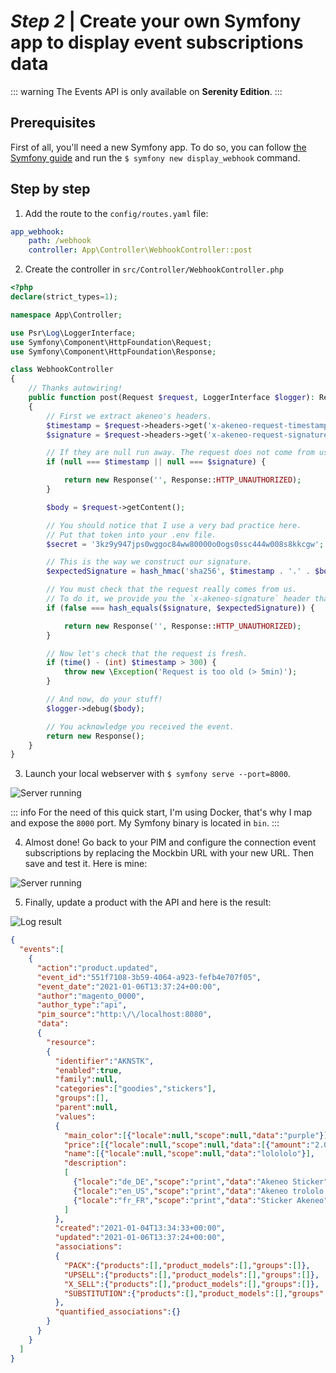 # _Step 2_ | Create your own Symfony app to display event subscriptions data 

::: warning
The Events API is only available on **Serenity Edition**.
:::

[//]: <> (Hey Akeneo colleagues, here is a repo with the working code if you need to test https://github.com/akeneo/events-api-app.)

## Prerequisites

First of all, you'll need a new Symfony app. To do so, you can follow [the Symfony guide](https://symfony.com/doc/current/setup.html) and run the `$ symfony new display_webhook` command.

## Step by step

1. Add the route to the `config/routes.yaml` file:

```yaml
app_webhook:
    path: /webhook
    controller: App\Controller\WebhookController::post
```

2. Create the controller in `src/Controller/WebhookController.php`

```php
<?php
declare(strict_types=1);

namespace App\Controller;

use Psr\Log\LoggerInterface;
use Symfony\Component\HttpFoundation\Request;
use Symfony\Component\HttpFoundation\Response;

class WebhookController
{
    // Thanks autowiring!
    public function post(Request $request, LoggerInterface $logger): Response
    {
        // First we extract akeneo's headers.
        $timestamp = $request->headers->get('x-akeneo-request-timestamp');
        $signature = $request->headers->get('x-akeneo-request-signature');

        // If they are null run away. The request does not come from us!
        if (null === $timestamp || null === $signature) {

            return new Response('', Response::HTTP_UNAUTHORIZED);
        }

        $body = $request->getContent();

        // You should notice that I use a very bad practice here.
        // Put that token into your .env file.
        $secret = '3kz9y947jps0wggoc84ww80000o0ogs0ssc444w008s8kkcgw';

        // This is the way we construct our signature.
        $expectedSignature = hash_hmac('sha256', $timestamp . '.' . $body, $secret);

        // You must check that the request really comes from us.
        // To do it, we provide you the `x-akeneo-signature` header that you rebuilt before and check.
        if (false === hash_equals($signature, $expectedSignature)) {

            return new Response('', Response::HTTP_UNAUTHORIZED);
        }

        // Now let's check that the request is fresh.
        if (time() - (int) $timestamp > 300) {
            throw new \Exception('Request is too old (> 5min)');
        }

        // And now, do your stuff!
        $logger->debug($body);

        // You acknowledge you received the event.
        return new Response();
    }
}
```

3. Launch your local webserver with `$ symfony serve --port=8000`. 

![Server running](/img/getting-started/quick-start-my-first-webhook/server-running.png)

::: info
For the need of this quick start, I'm using Docker, that's why I map and expose the `8000` port. My Symfony binary is located in `bin`.
:::

4. Almost done! Go back to your PIM and configure the connection event subscriptions by replacing the Mockbin URL with your new URL. Then save and test it. Here is mine:

![Server running](/img/getting-started/quick-start-my-first-webhook/event-subscription-configuration-sf-project.png)

5. Finally, update a product with the API and here is the result:

![Log result](/img/getting-started/quick-start-my-first-webhook/log-result.png)

```json
{
  "events":[
    {
      "action":"product.updated",
      "event_id":"551f7108-3b59-4064-a923-fefb4e707f05",
      "event_date":"2021-01-06T13:37:24+00:00",
      "author":"magento_0000",
      "author_type":"api",
      "pim_source":"http:\/\/localhost:8080",
      "data":
      {
        "resource":
        {
          "identifier":"AKNSTK",
          "enabled":true,
          "family":null,
          "categories":["goodies","stickers"],
          "groups":[],
          "parent":null,
          "values":
          {
            "main_color":[{"locale":null,"scope":null,"data":"purple"}],
            "price":[{"locale":null,"scope":null,"data":[{"amount":"2.00","currency":"EUR"},{"amount":"3.00","currency":"USD"}]}],
            "name":[{"locale":null,"scope":null,"data":"lolololo"}],
            "description":
            [
              {"locale":"de_DE","scope":"print","data":"Akeneo Sticker"},
              {"locale":"en_US","scope":"print","data":"Akeneo trololo azing sticker !"},
              {"locale":"fr_FR","scope":"print","data":"Sticker Akeneo"}
            ]
          },
          "created":"2021-01-04T13:34:33+00:00",
          "updated":"2021-01-06T13:37:24+00:00",
          "associations":
          {
            "PACK":{"products":[],"product_models":[],"groups":[]},
            "UPSELL":{"products":[],"product_models":[],"groups":[]},
            "X_SELL":{"products":[],"product_models":[],"groups":[]},
            "SUBSTITUTION":{"products":[],"product_models":[],"groups":[]}
          },
          "quantified_associations":{}
        }
      }
    }
  ]
}
```
